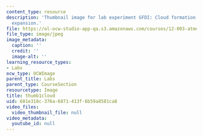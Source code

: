 ```yaml
---
content_type: resource
description: 'Thumbnail image for lab experiment GFDI: Cloud formation on adiabatic
  expansion.'
file: https://ol-ocw-studio-app-qa.s3.amazonaws.com/courses/12-003-atmosphere-ocean-and-climate-dynamics-fall-2008/681e318c376a6871413f6b59a8581ca8_thumb1cloud.jpg
file_type: image/jpeg
image_metadata:
  caption: ''
  credit: ''
  image-alt: ''
learning_resource_types:
- Labs
ocw_type: OCWImage
parent_title: Labs
parent_type: CourseSection
resourcetype: Image
title: thumb1cloud
uid: 681e318c-376a-6871-413f-6b59a8581ca8
video_files:
  video_thumbnail_file: null
video_metadata:
  youtube_id: null
---
```

